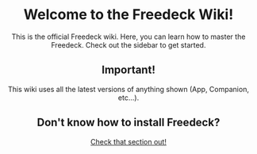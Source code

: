 <center>

# Welcome to the Freedeck Wiki!

This is the official Freedeck wiki. Here, you can learn how to master the Freedeck.
Check out the sidebar to get started.

## Important!

This wiki uses all the latest versions of anything shown (App, Companion, etc...).

## Don't know how to install Freedeck?

[Check that section out!]({$BASEPATH}introduction)